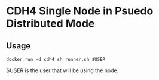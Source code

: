 # CDH4 Single Node in Psuedo Distributed Mode

## Usage
```
docker run -d cdh4 sh runner.sh $USER
```
$USER is the user that will be using the node.
